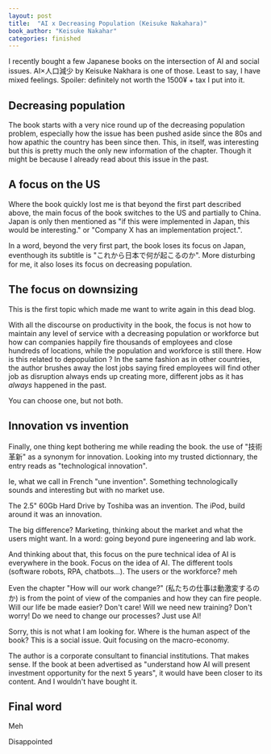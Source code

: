 ```yaml
---
layout: post
title:  "AI x Decreasing Population (Keisuke Nakahara)"
book_author: "Keisuke Nakahar"
categories: finished
---
```


I recently bought a few Japanese books on the intersection of AI and social issues. AI×人口減少 by Keisuke Nakhara is one of those. Least to say, I have mixed feelings. Spoiler: definitely not worth the 1500¥ + tax I put into it.

## Decreasing population

The book starts with a very nice round up of the decreasing population problem, especially how the issue has been pushed aside since the 80s and how apathic the country has been since then. 
This, in itself, was interesting but this is pretty much the only new information of the chapter. Though it might be because I already read about this issue in the past.

## A focus on the US

Where the book quickly lost me is that beyond the first part described above, the main focus of the book switches to the US and partially to China. Japan is only then mentioned as "if this were implemented in Japan, this would be interesting." or "Company X has an implementation project.".

In a word, beyond the very first part, the book loses its focus on Japan, eventhough its subtitle is "これから日本で何が起こるのか". More disturbing for me, it also loses its focus on decreasing population.

## The focus on downsizing

This is the first topic which made me want to write again in this dead blog.

With all the discourse on productivity in the book, the focus is not how to maintain any level of service with a decreasing population or workforce but how can companies happily fire thousands of employees and close hundreds of locations, while the population and workforce is still there. How is this related to depopulation ? In the same fashion as in other countries, the author brushes away the lost jobs saying fired employees will find other job as disruption always ends up creating more, different jobs as it has *always* happened in the past.

You can choose one, but not both.

## Innovation vs invention

Finally, one thing kept bothering me while reading the book. the use of "技術革新" as a synonym for innovation.
Looking into my trusted dictionnary, the entry reads as "technological innovation".

Ie, what we call in French "une invention".
Something technologically sounds and interesting but with no market use.

The 2.5" 60Gb Hard Drive by Toshiba was an invention. The iPod, build around it was an innovation.

The big difference? Marketing, thinking about the market and what the users might want. In a word: going beyond pure ingeneering and lab work.

And thinking about that, this focus on the pure technical idea of AI is everywhere in the book. Focus on the idea of AI. The different tools (software robots, RPA, chatbots...). The users or the workforce? meh

Even the chapter "How will our work change?" (私たちの仕事は動激変するのか) is from the point of view of the companies and how they can fire people. Will our life be made easier? Don't care! Will we need new training? Don't worry! Do we need to change our processes? Just use AI!

Sorry, this is not what I am looking for. Where is the human aspect of the book? This is a social issue. Quit focusing on the macro-economy.

The author is a corporate consultant to financial institutions. That makes sense. If the book at been advertised as "understand how AI will present investment opportunity for the next 5 years", it would have been closer to its content. And I wouldn't have bought it.

## Final word

Meh

Disappointed

